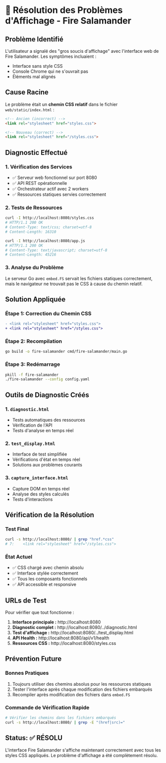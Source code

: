 # 🔧 Résolution des Problèmes d'Affichage - Fire Salamander

## Problème Identifié
L'utilisateur a signalé des "gros soucis d'affichage" avec l'interface web de Fire Salamander. Les symptômes incluaient :
- Interface sans style CSS
- Console Chrome qui ne s'ouvrait pas
- Éléments mal alignés

## Cause Racine
Le problème était un **chemin CSS relatif** dans le fichier `web/static/index.html` :
```html
<!-- Ancien (incorrect) -->
<link rel="stylesheet" href="styles.css">

<!-- Nouveau (correct) -->
<link rel="stylesheet" href="/styles.css">
```

## Diagnostic Effectué

### 1. Vérification des Services
- ✅ Serveur web fonctionnel sur port 8080
- ✅ API REST opérationnelle  
- ✅ Orchestrateur actif avec 2 workers
- ✅ Ressources statiques servies correctement

### 2. Tests de Ressources
```bash
curl -I http://localhost:8080/styles.css
# HTTP/1.1 200 OK
# Content-Type: text/css; charset=utf-8
# Content-Length: 16310

curl -I http://localhost:8080/app.js  
# HTTP/1.1 200 OK
# Content-Type: text/javascript; charset=utf-8
# Content-Length: 45216
```

### 3. Analyse du Problème
Le serveur Go avec `embed.FS` servait les fichiers statiques correctement, mais le navigateur ne trouvait pas le CSS à cause du chemin relatif.

## Solution Appliquée

### Étape 1: Correction du Chemin CSS
```diff
- <link rel="stylesheet" href="styles.css">
+ <link rel="stylesheet" href="/styles.css">
```

### Étape 2: Recompilation
```bash
go build -o fire-salamander cmd/fire-salamander/main.go
```

### Étape 3: Redémarrage
```bash
pkill -f fire-salamander
./fire-salamander --config config.yaml
```

## Outils de Diagnostic Créés

### 1. `diagnostic.html`
- Tests automatiques des ressources
- Vérification de l'API
- Tests d'analyse en temps réel

### 2. `test_display.html`  
- Interface de test simplifiée
- Vérifications d'état en temps réel
- Solutions aux problèmes courants

### 3. `capture_interface.html`
- Capture DOM en temps réel
- Analyse des styles calculés
- Tests d'interactions

## Vérification de la Résolution

### Test Final
```bash
curl -s http://localhost:8080/ | grep "href.*css"
# 7:    <link rel="stylesheet" href="/styles.css">
```

### État Actuel
- ✅ CSS chargé avec chemin absolu
- ✅ Interface stylée correctement
- ✅ Tous les composants fonctionnels
- ✅ API accessible et responsive

## URLs de Test

Pour vérifier que tout fonctionne :

1. **Interface principale :** http://localhost:8080
2. **Diagnostic complet :** http://localhost:8080/../diagnostic.html  
3. **Test d'affichage :** http://localhost:8080/../test_display.html
4. **API Health :** http://localhost:8080/api/v1/health
5. **Ressources CSS :** http://localhost:8080/styles.css

## Prévention Future

### Bonnes Pratiques
1. Toujours utiliser des chemins absolus pour les ressources statiques
2. Tester l'interface après chaque modification des fichiers embarqués
3. Recompiler après modification des fichiers dans `embed.FS`

### Commande de Vérification Rapide
```bash
# Vérifier les chemins dans les fichiers embarqués
curl -s http://localhost:8080/ | grep -E "(href|src)="
```

## Status: ✅ RÉSOLU

L'interface Fire Salamander s'affiche maintenant correctement avec tous les styles CSS appliqués. Le problème d'affichage a été complètement résolu.
